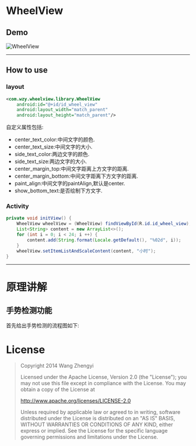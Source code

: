 # WheelView

## Demo

![WheelView](https://github.com/wangzhengyi/WheelView/raw/master/screenshots/device-2016-04-25-164354.png)

--------
## How to use

### layout

```xml
<com.wzy.wheelview.library.WheelView
    android:id="@+id/id_wheel_view"
    android:layout_width="match_parent"
    android:layout_height="match_parent"/>
```

自定义属性包括:

* center_text_color:中间文字的颜色.
* center_text_size:中间文字的大小.
* side_text_color:两边文字的颜色.
* side_text_size:两边文字的大小.
* center_margin_top:中间文字距离上方文字的距离.
* center_margin_bottom:中间文字距离下方文字的距离.
* paint_align:中间文字的paintAlign,默认是center.
* show_bottom_text:是否绘制下方文字.

### Activity
```java
private void initView() {
    WheelView wheelView = (WheelView) findViewById(R.id.id_wheel_view);
    List<String> content = new ArrayList<>();
    for (int i = 0; i < 24; i ++) {
        content.add(String.format(Locale.getDefault(), "%02d", i));
    }
    wheelView.setItemListAndScaleContent(content, "小时");
}
```

-------
# 原理讲解

## 手势检测功能

首先给出手势检测的流程图如下:


# License
>Copyright 2014 Wang Zhengyi
>
>Licensed under the Apache License, Version 2.0 (the "License");
 you may not use this file except in compliance with the License.
 You may obtain a copy of the License at
> 
>    http://www.apache.org/licenses/LICENSE-2.0
> 
> Unless required by applicable law or agreed to in writing, software
 distributed under the License is distributed on an "AS IS" BASIS,
 WITHOUT WARRANTIES OR CONDITIONS OF ANY KIND, either express or implied.
 See the License for the specific language governing permissions and
 limitations under the License.
